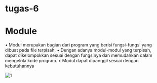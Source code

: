 # tugas-6
# Module
• Modul merupakan bagian dari program yang berisi fungsi-fungsi yang dibuat pada file terpisah. • Dengan adanya modul-modul yang terpisah, dapat dikelompokkan sesuai dengan fungsinya dan memudahkan dalam mengelola kode program. • Modul dapat dipanggil sesuai dengan kebutuhannya

![1](https://user-images.githubusercontent.com/56942922/72740758-e8a00f80-3bd8-11ea-9a7f-1d7211ebe12f.png)
